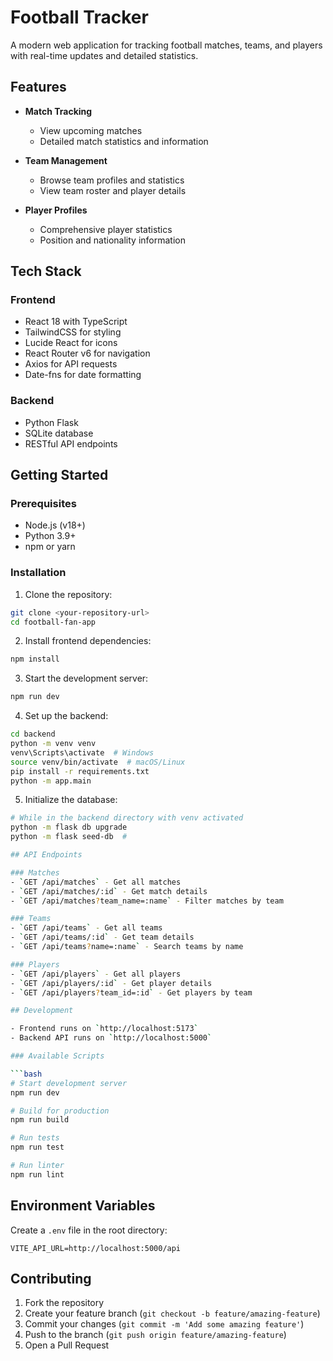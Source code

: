 # Football Tracker

A modern web application for tracking football matches, teams, and players with real-time updates and detailed statistics.

## Features

- **Match Tracking**
  - View upcoming matches
  - Detailed match statistics and information
  
- **Team Management**
  - Browse team profiles and statistics
  - View team roster and player details

- **Player Profiles**
  - Comprehensive player statistics
  - Position and nationality information

## Tech Stack

### Frontend
- React 18 with TypeScript
- TailwindCSS for styling
- Lucide React for icons
- React Router v6 for navigation
- Axios for API requests
- Date-fns for date formatting

### Backend
- Python Flask
- SQLite database
- RESTful API endpoints

## Getting Started

### Prerequisites
- Node.js (v18+)
- Python 3.9+
- npm or yarn

### Installation

1. Clone the repository:
```bash
git clone <your-repository-url>
cd football-fan-app
```

2. Install frontend dependencies:
```bash
npm install
```

3. Start the development server:
```bash
npm run dev
```

4. Set up the backend:
```bash
cd backend
python -m venv venv
venv\Scripts\activate  # Windows
source venv/bin/activate  # macOS/Linux
pip install -r requirements.txt
python -m app.main
```
5. Initialize the database:
```bash
# While in the backend directory with venv activated
python -m flask db upgrade
python -m flask seed-db  # 

## API Endpoints

### Matches
- `GET /api/matches` - Get all matches
- `GET /api/matches/:id` - Get match details
- `GET /api/matches?team_name=:name` - Filter matches by team

### Teams
- `GET /api/teams` - Get all teams
- `GET /api/teams/:id` - Get team details
- `GET /api/teams?name=:name` - Search teams by name

### Players
- `GET /api/players` - Get all players
- `GET /api/players/:id` - Get player details
- `GET /api/players?team_id=:id` - Get players by team

## Development

- Frontend runs on `http://localhost:5173`
- Backend API runs on `http://localhost:5000`

### Available Scripts

```bash
# Start development server
npm run dev

# Build for production
npm run build

# Run tests
npm run test

# Run linter
npm run lint
```

## Environment Variables

Create a `.env` file in the root directory:

```env
VITE_API_URL=http://localhost:5000/api
```

## Contributing

1. Fork the repository
2. Create your feature branch (`git checkout -b feature/amazing-feature`)
3. Commit your changes (`git commit -m 'Add some amazing feature'`)
4. Push to the branch (`git push origin feature/amazing-feature`)
5. Open a Pull Request
